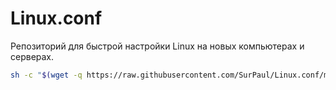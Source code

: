 # Linux.conf
Репозиторий для быстрой настройки Linux на новых компьютерах и серверах.

```bash
sh -c "$(wget -q https://raw.githubusercontent.com/SurPaul/Linux.conf/main/configure.sh -O -)"
```
